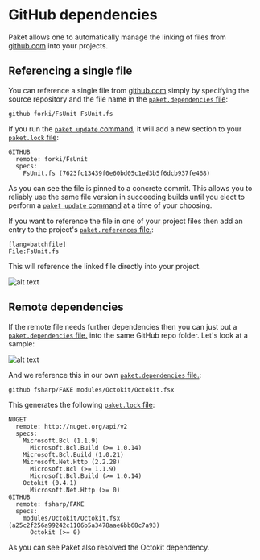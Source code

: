 # GitHub dependencies

Paket allows one to automatically manage the linking of files from [github.com](http://www.github.com) into your projects.

## Referencing a single file

You can reference a single file from [github.com](http://www.github.com) simply by specifying the source repository and the file name in the [`paket.dependencies` file](dependencies-file.html):

    github forki/FsUnit FsUnit.fs

If you run the [`paket update` command](paket-update.html), it will add a new section to your [`paket.lock` file](lock-file.html):

    GITHUB
      remote: forki/FsUnit
      specs:
        FsUnit.fs (7623fc13439f0e60bd05c1ed3b5f6dcb937fe468)

As you can see the file is pinned to a concrete commit. This allows you to reliably use the same file version in succeeding builds until you elect to perform a [`paket update` command](paket-update.html) at a time of your choosing.

If you want to reference the file in one of your project files then add an entry to the project's [`paket.references` file.](references-files.html):

    [lang=batchfile]
    File:FsUnit.fs

This will reference the linked file directly into your project.

![alt text](img/github_reference.png "GitHub file referenced in project")


## Remote dependencies

If the remote file needs further dependencies then you can just put a [`paket.dependencies` file.](dependencies-file.html) into the same GitHub repo folder.
Let's look at a sample:

![alt text](img/octokit-module.png "Octokit module")

And we reference this in our own [`paket.dependencies` file.](dependencies-file.html):

    github fsharp/FAKE modules/Octokit/Octokit.fsx


This generates the following [`paket.lock` file](lock-file.html):

	NUGET
	  remote: http://nuget.org/api/v2
	  specs:
		Microsoft.Bcl (1.1.9)
		  Microsoft.Bcl.Build (>= 1.0.14)
		Microsoft.Bcl.Build (1.0.21)
		Microsoft.Net.Http (2.2.28)
		  Microsoft.Bcl (>= 1.1.9)
		  Microsoft.Bcl.Build (>= 1.0.14)
		Octokit (0.4.1)
		  Microsoft.Net.Http (>= 0)
	GITHUB
	  remote: fsharp/FAKE
	  specs:
		modules/Octokit/Octokit.fsx (a25c2f256a99242c1106b5a3478aae6bb68c7a93)
		  Octokit (>= 0)

As you can see Paket also resolved the Octokit dependency.